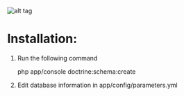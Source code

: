 ![alt tag](http://s23.postimg.org/qu1eqj6cb/app.png)

Installation:
========================
1. Run the following command

    php app/console doctrine:schema:create

2. Edit database information in app/config/parameters.yml

